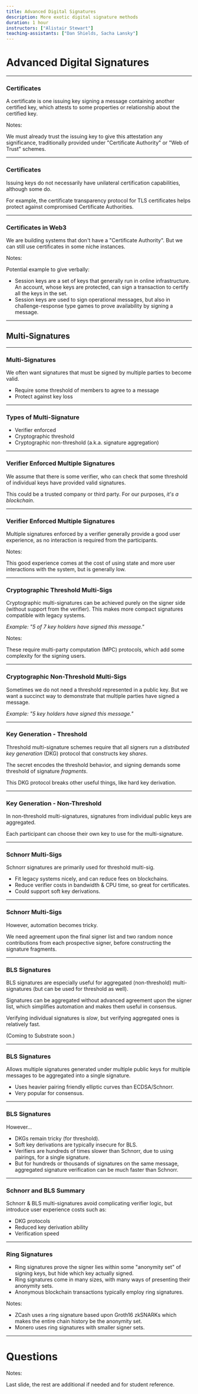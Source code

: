 ```yaml
---
title: Advanced Digital Signatures
description: More exotic digital signature methods
duration: 1 hour
instructors: ["Alistair Stewart"]
teaching-assistants: ["Dan Shields, Sacha Lansky"]
---
```


# Advanced Digital Signatures

---

### Certificates

A certificate is one issuing key signing a message containing another certified key, which attests to some properties or relationship about the certified key.

Notes:

We must already trust the issuing key to give this attestation any significance, traditionally provided under "Certificate Authority" or "Web of Trust" schemes.

---

### Certificates

Issuing keys do not necessarily have unilateral certification capabilities, although some do.

For example, the certificate transparency protocol for TLS certificates helps protect against compromised Certificate Authorities.

---

### Certificates in Web3

We are building systems that don't have a "Certificate Authority".
But we can still use certificates in some niche instances.

Notes:

Potential example to give verbally:

- Session keys are a set of keys that generally run in online infrastructure.
  An account, whose keys are protected, can sign a transaction to certify all the keys in the set.
- Session keys are used to sign operational messages, but also in challenge-response type games to prove availability by signing a message.

---

<!-- .slide: data-background-color="#4A2439" -->

## Multi-Signatures

---

### Multi-Signatures

We often want signatures that must be signed by multiple parties to become valid.

- Require some threshold of members to agree to a message
- Protect against key loss

---

### Types of Multi-Signature

<widget-text center>

- Verifier enforced
- Cryptographic threshold
- Cryptographic non-threshold (a.k.a. signature aggregation)

---

### Verifier Enforced Multiple Signatures

We assume that there is some verifier, who can check that some threshold of individual keys have provided valid signatures.

This could be a trusted company or third party.
For our purposes, _it's a blockchain_.

---

### Verifier Enforced Multiple Signatures

Multiple signatures enforced by a verifier generally provide a good user experience, as no interaction is required from the participants.

Notes:

This good experience comes at the cost of using state and more user interactions with the system, but is generally low.

---

### Cryptographic Threshold Multi-Sigs

Cryptographic multi-signatures can be achieved purely on the signer side (without support from the verifier).
This makes more compact signatures compatible with legacy systems.

<widget-text center>

_Example: "5 of 7 key holders have signed this message."_

Notes:

These require multi-party computation (MPC) protocols, which add some complexity for the signing users.

---

### Cryptographic Non-Threshold Multi-Sigs

Sometimes we do not need a threshold represented in a public key.
But we want a succinct way to demonstrate that multiple parties have signed a message.

<widget-text center>

_Example: "5 key holders have signed this message."_

---

### Key Generation - Threshold

Threshold multi-signature schemes require that all signers run a _distributed key generation_ (DKG) protocol that constructs key _shares_.

The secret encodes the threshold behavior, and signing demands some threshold of signature _fragments_.

This DKG protocol breaks other useful things, like hard key derivation.

---

### Key Generation - Non-Threshold

In non-threshold multi-signatures, signatures from individual public keys are aggregated.

Each participant can choose their own key to use for the multi-signature.

---

### Schnorr Multi-Sigs

Schnorr signatures are primarily used for threshold multi-sig.

- Fit legacy systems nicely, and can reduce fees on blockchains.
- Reduce verifier costs in bandwidth & CPU time, so great for certificates.
- Could support soft key derivations.

---

### Schnorr Multi-Sigs

However, automation becomes tricky.

We need agreement upon the final signer list and two random nonce contributions from each prospective signer, before constructing the signature fragments.

---

### BLS Signatures

BLS signatures are especially useful for aggregated (non-threshold) multi-signatures (but can be used for threshold as well).

Signatures can be aggregated without advanced agreement upon the signer list, which simplifies automation and makes them useful in consensus.

Verifying individual signatures is _slow_, but verifying aggregated ones is relatively fast.

(Coming to Substrate soon.)

---

### BLS Signatures

Allows multiple signatures generated under multiple public keys for multiple messages to be aggregated into a single signature.

<widget-text center>

- Uses heavier pairing friendly elliptic curves than ECDSA/Schnorr.
- Very popular for consensus.

---

### BLS Signatures

However...

- DKGs remain tricky (for threshold).
- Soft key derivations are typically insecure for BLS.
- Verifiers are hundreds of times slower than Schnorr, due to using pairings, for a single signature.
- But for hundreds or thousands of signatures on the same message, aggregated signature verification can be much faster than Schnorr.

---

### Schnorr and BLS Summary

Schnorr & BLS multi-signatures avoid complicating verifier logic, but introduce user experience costs such as:

- DKG protocols
- Reduced key derivation ability
- Verification speed

---

### Ring Signatures

- Ring signatures prove the signer lies within some "anonymity set" of signing keys, but hide which key actually signed.
- Ring signatures come in many sizes, with many ways of presenting their anonymity sets.
- Anonymous blockchain transactions typically employ ring signatures.

Notes:

- ZCash uses a ring signature based upon Groth16 zkSNARKs which makes the entire chain history be the anonymity set.
- Monero uses ring signatures with smaller signer sets.

---


<!-- .slide: data-background-color="#8D3AED" -->

# Questions

Notes:

Last slide, the rest are additional if needed and for student reference.
